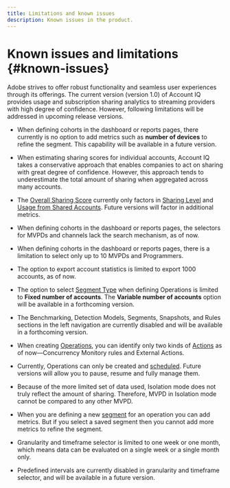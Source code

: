 ```yaml
---
title: Limitations and known issues
description: Known issues in the product. 
---
```


# Known issues and limitations {#known-issues}

Adobe strives to offer robust functionality and seamless user experiences through its offerings. The current version (version 1.0) of Account IQ provides usage and subscription sharing analytics to streaming providers with high degree of confidence. However, following limitations will be addressed in upcoming release versions.

* When defining cohorts in the dashboard or reports pages, there currently is no option to add metrics such as **number of devices** to refine the segment. This capability will be available in a future version.

* When estimating sharing scores for individual accounts, Account IQ takes a conservative approach that enables companies to act on sharing with great degree of confidence. However, this approach tends to underestimate the total amount of sharing when aggregated across many accounts.

* The [Overall Sharing Score](/help/AccountIQ/dashboard.md#overall-sharing-score) currently only factors in [Sharing Level](/help/AccountIQ/dashboard.md#sharing-level) and [Usage from Shared Accounts](/help/AccountIQ/dashboard.md#usage-from-shared-accounts). Future versions will factor in additional metrics.

* When defining cohorts in the dashboard or reports pages, the selectors for MVPDs and channels lack the search mechanism, as of now.

* When defining cohorts in the dashboard or reports pages, there is a limitation to select only up to 10 MVPDs and Programmers.

* The option to export account statistics is limited to export 1000 accounts, as of now.

* The option to select [Segment Type](#segment-type) when defining Operations is limited to **Fixed number of accounts**. The **Variable number of accounts** option will be available in a forthcoming version.

* The Benchmarking, Detection Models, Segments, Snapshots, and Rules sections in the left navigation are currently disabled and will be available in a forthcoming version.

* When creating [Operations](/help/AccountIQ/operation-affecting-user-segment.md), you can identify only two kinds of [Actions](/help/AccountIQ/operation-affecting-user-segment.md) as of now—Concurrency Monitory rules and External Actions.

* Currently, Operations can only be created and [scheduled](/help/AccountIQ/operation-affecting-user-segment.md#action). Future versions will allow you to pause, resume and fully manage them.

* Because of the more limited set of data used, Isolation mode does not truly reflect the amount of sharing. Therefore, MVPD in Isolation mode cannot be compared to any other MVPD.

* When you are defining a new [segment](/help/AccountIQ/segments-timeframe.md) for an operation you can add metrics. But if you select a saved segment then you cannot add more metrics to refine the segment.

* Granularity and timeframe selector is limited to one week or one month, which means data can be evaluated on a single week or a single month only.

* Predefined intervals are currently disabled in granularity and timeframe selector, and will be available in a future version.
